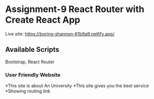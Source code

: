 # Assignment-9 React Router with Create React App

Live site: https://boring-shannon-61b9a9.netlify.app/

## Available Scripts

Bootstrap, React Router

### User Friendly Website

*This site is about An University
*This site gives you the best service
*Showing routing link

